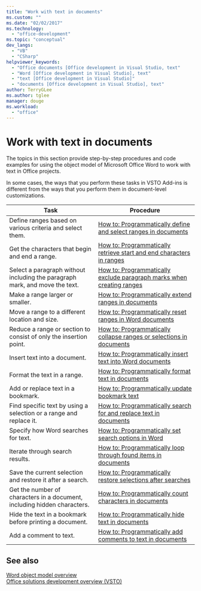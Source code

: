 ```yaml
---
title: "Work with text in documents"
ms.custom: ""
ms.date: "02/02/2017"
ms.technology: 
  - "office-development"
ms.topic: "conceptual"
dev_langs: 
  - "VB"
  - "CSharp"
helpviewer_keywords: 
  - "Office documents [Office development in Visual Studio, text"
  - "Word [Office development in Visual Studio], text"
  - "text [Office development in Visual Studio]"
  - "documents [Office development in Visual Studio], text"
author: TerryGLee
ms.author: tglee
manager: douge
ms.workload: 
  - "office"
---
```

# Work with text in documents
  The topics in this section provide step-by-step procedures and code examples for using the object model of Microsoft Office Word to work with text in Office projects.  
  
 In some cases, the ways that you perform these tasks in VSTO Add-ins is different from the ways that you perform them in document-level customizations.  
  
|Task|Procedure|  
|----------|---------------|  
|Define ranges based on various criteria and select them.|[How to: Programmatically define and select ranges in documents](../vsto/how-to-programmatically-define-and-select-ranges-in-documents.md)|  
|Get the characters that begin and end a range.|[How to: Programmatically retrieve start and end characters in ranges](../vsto/how-to-programmatically-retrieve-start-and-end-characters-in-ranges.md)|  
|Select a paragraph without including the paragraph mark, and move the text.|[How to: Programmatically exclude paragraph marks when creating ranges](../vsto/how-to-programmatically-exclude-paragraph-marks-when-creating-ranges.md)|  
|Make a range larger or smaller.|[How to: Programmatically extend ranges in documents](../vsto/how-to-programmatically-extend-ranges-in-documents.md)|  
|Move a range to a different location and size.|[How to: Programmatically reset ranges in Word documents](../vsto/how-to-programmatically-reset-ranges-in-word-documents.md)|  
|Reduce a range or section to consist of only the insertion point.|[How to: Programmatically collapse ranges or selections in documents](../vsto/how-to-programmatically-collapse-ranges-or-selections-in-documents.md)|  
|Insert text into a document.|[How to: Programmatically insert text into Word documents](../vsto/how-to-programmatically-insert-text-into-word-documents.md)|  
|Format the text in a range.|[How to: Programmatically format text in documents](../vsto/how-to-programmatically-format-text-in-documents.md)|  
|Add or replace text in a bookmark.|[How to: Programmatically update bookmark text](../vsto/how-to-programmatically-update-bookmark-text.md)|  
|Find specific text by using a selection or a range and replace it.|[How to: Programmatically search for and replace text in documents](../vsto/how-to-programmatically-search-for-and-replace-text-in-documents.md)|  
|Specify how Word searches for text.|[How to: Programmatically set search options in Word](../vsto/how-to-programmatically-set-search-options-in-word.md)|  
|Iterate through search results.|[How to: Programmatically loop through found items in documents](../vsto/how-to-programmatically-loop-through-found-items-in-documents.md)|  
|Save the current selection and restore it after a search.|[How to: Programmatically restore selections after searches](../vsto/how-to-programmatically-restore-selections-after-searches.md)|  
|Get the number of characters in a document, including hidden characters.|[How to: Programmatically count characters in documents](../vsto/how-to-programmatically-count-characters-in-documents.md)|  
|Hide the text in a bookmark before printing a document.|[How to: Programmatically hide text in documents](../vsto/how-to-programmatically-hide-text-in-documents.md)|  
|Add a comment to text.|[How to: Programmatically add comments to text in documents](../vsto/how-to-programmatically-add-comments-to-text-in-documents.md)|  
  
## See also  
 [Word object model overview](../vsto/word-object-model-overview.md)   
 [Office solutions development overview &#40;VSTO&#41;](../vsto/office-solutions-development-overview-vsto.md)  
  
  